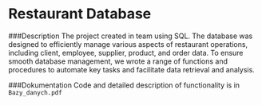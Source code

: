 # Restaurant Database 

###Description
The project created in team using SQL. The database was designed to efficiently manage various aspects of restaurant operations, including client, employee, supplier, product, and order data. To ensure smooth database management, we wrote a range of functions and procedures to automate key tasks and facilitate data retrieval and analysis.

###Dokumentation
Code and detailed description of functionality is in `Bazy_danych.pdf`
